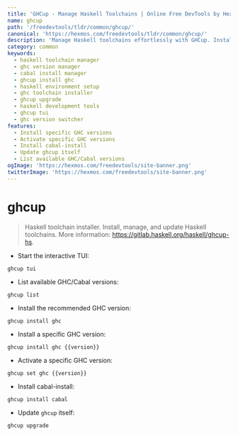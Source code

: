 ```yaml
---
title: 'GHCup - Manage Haskell Toolchains | Online Free DevTools by Hexmos'
name: ghcup
path: '/freedevtools/tldr/common/ghcup/'
canonical: 'https://hexmos.com/freedevtools/tldr/common/ghcup/'
description: 'Manage Haskell toolchains effortlessly with GHCup. Install, update, and switch between GHC versions. Free online tool, no registration required.'
category: common
keywords:
  - haskell toolchain manager
  - ghc version manager
  - cabal install manager
  - ghcup install ghc
  - haskell environment setup
  - ghc toolchain installer
  - ghcup upgrade
  - haskell development tools
  - ghcup tui
  - ghc version switcher
features:
  - Install specific GHC versions
  - Activate specific GHC versions
  - Install cabal-install
  - Update ghcup itself
  - List available GHC/Cabal versions
ogImage: 'https://hexmos.com/freedevtools/site-banner.png'
twitterImage: 'https://hexmos.com/freedevtools/site-banner.png'
---
```


# ghcup

> Haskell toolchain installer.
> Install, manage, and update Haskell toolchains.
> More information: <https://gitlab.haskell.org/haskell/ghcup-hs>.

- Start the interactive TUI:

`ghcup tui`

- List available GHC/Cabal versions:

`ghcup list`

- Install the recommended GHC version:

`ghcup install ghc`

- Install a specific GHC version:

`ghcup install ghc {{version}}`

- Activate a specific GHC version:

`ghcup set ghc {{version}}`

- Install cabal-install:

`ghcup install cabal`

- Update `ghcup` itself:

`ghcup upgrade`
